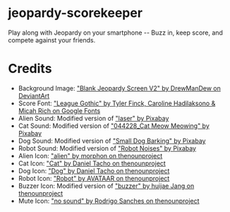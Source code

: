 # jeopardy-scorekeeper
 Play along with Jeopardy on your smartphone -- Buzz in, keep score, and compete against your friends.

# Credits
- Background Image: ["Blank Jeopardy Screen V2" by DrewManDew on DeviantArt](https://www.deviantart.com/drewmandew/art/Blank-Jeopardy-Screen-V2-939125799)
- Score Font: ["League Gothic" by Tyler Finck, Caroline Hadilaksono & Micah Rich on Google Fonts](https://fonts.google.com/specimen/League+Gothic)
- Alien Sound: Modified version of ["laser" by Pixabay](https://pixabay.com/sound-effects/laser-104024/)
- Cat Sound: Modified version of ["044228_Cat Meow Meowing" by Pixabay](https://pixabay.com/sound-effects/044228-cat-meow-meowing-71260/)
- Dog Sound: Modified version of ["Small Dog Barking" by Pixabay](https://pixabay.com/sound-effects/small-dog-barking-84707/)
- Robot Sound: Modified version of ["Robot Noises" by Pixabay](https://pixabay.com/sound-effects/robot-noises-70217/)
- Alien Icon: ["alien" by morphon on thenounproject](https://thenounproject.com/icon/alien-7276392/)
- Cat Icon: ["Cat" by Daniel Tacho on thenounproject](https://thenounproject.com/icon/cat-7289084/)
- Dog Icon: ["Dog" by Daniel Tacho on thenounproject](https://thenounproject.com/icon/dog-7288999/)
- Robot Icon: ["Robot" by AVATAAR on thenounproject](https://thenounproject.com/icon/robot-7081973/)
- Buzzer Icon: Modified version of ["buzzer" by huijae Jang on thenounproject](https://thenounproject.com/icon/buzzer-6860200/)
- Mute Icon: ["no sound" by Rodrigo Sanches on thenounproject](https://thenounproject.com/icon/no-sound-2758228/)